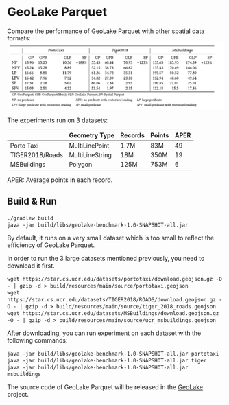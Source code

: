 # GeoLake Parquet

Compare the performance of GeoLake Parquet with other spatial data formats:
![exp-data](figures/geolake-parquet-exp.jpg)

The experiments run on 3 datasets:


|                 | Geometry Type   | Records | Points | APER |
|-----------------|-----------------|---------|--------|------|
| Porto Taxi      | MultiLinePoint  | 1.7M    | 83M    | 49   |
| TIGER2018/Roads | MultiLineString | 18M     | 350M   | 19   |
| MSBuildings     | Polygon         | 125M    | 753M   | 6    |

APER: Average points in each record.


## Build & Run

```shell
./gradlew build
java -jar build/libs/geolake-benchmark-1.0-SNAPSHOT-all.jar
```
By default, it runs on a very small dataset which is too small to reflect the efficiency of GeoLake Parquet. 


In order to run the 3 large datasets mentioned previously, you need to download it first.

```shell
wget https://star.cs.ucr.edu/datasets/portotaxi/download.geojson.gz -O - | gzip -d > build/resources/main/source/portotaxi.geojson
wget https://star.cs.ucr.edu/datasets/TIGER2018/ROADS/download.geojson.gz -O - | gzip -d > build/resources/main/source/tiger_2018_roads.geojson
wget https://star.cs.ucr.edu/datasets/MSBuildings/download.geojson.gz -O - | gzip -d > build/resources/main/source/ucr_msbuildings.geojson
```

After downloading, you can run experiment on each dataset with the following commands: 
```shell
java -jar build/libs/geolake-benchmark-1.0-SNAPSHOT-all.jar portotaxi
java -jar build/libs/geolake-benchmark-1.0-SNAPSHOT-all.jar tiger
java -jar build/libs/geolake-benchmark-1.0-SNAPSHOT-all.jar msbuildings
```

The source code of GeoLake Parquet will be released in the [GeoLake](https://github.com/spatialx-project/geolake) project.
